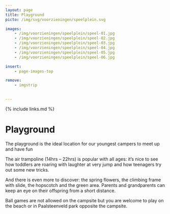 ```yaml
---
layout: page
title: Playground
picto: /img/svg/voorzieningen/speelplein.svg

images:
    - /img/voorzieningen/speelplein/speel-01.jpg
    - /img/voorzieningen/speelplein/speel-02.jpg
    - /img/voorzieningen/speelplein/speel-03.jpg
    - /img/voorzieningen/speelplein/speel-04.jpg
    - /img/voorzieningen/speelplein/speel-05.jpg
    - /img/voorzieningen/speelplein/speel-06.jpg

insert:
    - page-images-top

remove:
    - imgstrip
    

---
```

{% include links.md %}

# Playground

The playground is the ideal location for our youngest campers to meet up and have fun

The air trampoline (14hrs – 22hrs) is popular with all ages: it’s nice to see how toddlers are roaring with laughter at very jump and how teenagers try out some new tricks.

And there is even more to discover: the spring flowers, the climbing frame with slide, the hopscotch and the green area.
Parents and grandparents can keep an eye on their offspring from a short distance.

Ball games are not allowed on the campsite but you are welcome to play on the beach or in Paalsteenveld park opposite the campsite.
